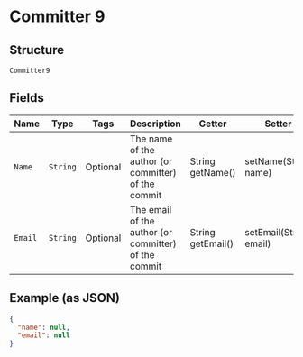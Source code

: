 
# Committer 9

## Structure

`Committer9`

## Fields

| Name | Type | Tags | Description | Getter | Setter |
|  --- | --- | --- | --- | --- | --- |
| `Name` | `String` | Optional | The name of the author (or committer) of the commit | String getName() | setName(String name) |
| `Email` | `String` | Optional | The email of the author (or committer) of the commit | String getEmail() | setEmail(String email) |

## Example (as JSON)

```json
{
  "name": null,
  "email": null
}
```

